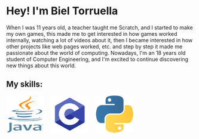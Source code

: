 <!DOCTYPE html>
<html lang="ca">
<head>
    <style>
        .skills {
            display: flex;
            gap: 20px;
            margin-top: 10px;
        }
        .skills img {
            height: 100px;
            width: 100px;
        }
    </style>
</head>
<body>
    <h1>Hey! I'm Biel Torruella</h1>
    <p>When I was 11 years old, a teacher taught me Scratch, and I started to make my own games, this made me to get interested in how games worked internally, watching a lot of videos about it, then I became interested in how other projects like web pages worked, etc. and step by step it made me passionate about the world of computing.
Nowadays, I'm an 18 years old student of Computer Engineering, and I'm excited to continue discovering new things about this world.</p>
    <h2>My skills:</h2>
    <div class="skills">
        <img src="java.png" alt="Java" width = "150" height = "200">
        <img src="c.png" alt="C" width = "200" height = "200">
        <img src="python.png" alt="Python" width = "200" height = "200">
    </div>
</body>
</html>
